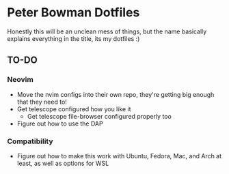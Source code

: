 # Peter Bowman Dotfiles

Honestly this will be an unclean mess of things, but the name basically explains everything in the title, its my dotfiles :)

## TO-DO

### Neovim

- Move the nvim configs into their own repo, they're getting big enough that they need to!
- Get telescope configured how you like it
  -  Get telescope file-browser configured properly too
- Figure out how to use the DAP


### Compatibility

- Figure out how to make this work with Ubuntu, Fedora, Mac, and Arch at least, as well as options for WSL

